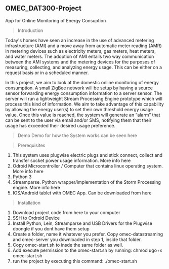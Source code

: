## OMEC_DAT300-Project
App for Online Monitoring of Energy Consuption

> Introduction

Today's homes have seen an increase in the use of advanced metering infrastructure (AMI) and a move away from automatic meter reading (AMR) in metering devices such as electricity meters, gas meters, heat meters, and water meters. The adoption of AMI entails two way communication between the AMI systems and the metering devices for the purposes of measuring, collecting, and analyzing energy usage. This can be either on a request basis or in a scheduled manner.

In this project, we aim to look at the domestic online monitoring of energy consumption. A small ZigBee network will be setup by having a source sensor forwarding energy consumption information to a server sensor. The server will run a lightweight Stream Processing Engine prototype which will process this kind of information. We aim to take advantage of this capability by allowing the energy user(s) to set their own threshold energy usage value. Once this value is reached, the system will generate an “alarm” that can be sent to the user via email and/or SMS, notifying them that their usage has exceeded their desired usage preference.

> Demo
Demo for how the System works can be seen here

> Prerequisites
1. This system uses plugwise electric plugs and stick connect, collect and transfer socket power usage information. More info here
2. Odroid Microcontroller / Computer that contains linux operating system. More info here
3. Python 3
4. Streamparse. Python wrapper/implementation of the Storm Processing engine. More info here
5. IOS/Android tablet with OMEC App. Can be downloaded from here

> Installation
1. Download project code from here to your computer
2. SSH to Ordroid Device
3. Install Python, Lein, Streamparse and USB Drivers for the Plugwise doongle if you dont have them setup
4. Create a folder, name it whatever you prefer. Copy omec-datastreaming and omec-server you downloaded in step 1, inside that folder.
5. Copy omec-start.sh to insde the same folder as well.
6. Add execute permission to the omec-start.sh by running: chmod ugo+x omec-start.sh
7. run the project by executing this command: ./omec-start.sh
